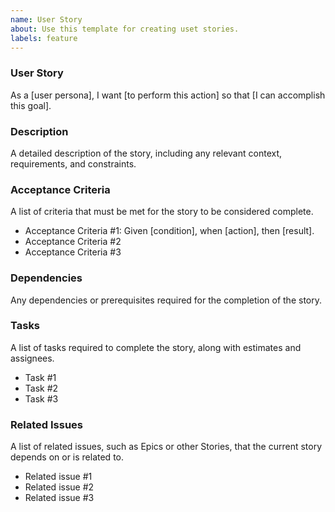 ```yaml
---
name: User Story
about: Use this template for creating uset stories.
labels: feature
---
```


### User Story

As a [user persona], I want [to perform this action] so that [I can accomplish this goal].

### Description

A detailed description of the story, including any relevant context, requirements, and constraints.

### ‍Acceptance Criteria

A list of criteria that must be met for the story to be considered complete.

- Acceptance Criteria #1: Given [condition], when [action], then [result].
- Acceptance Criteria #2
- Acceptance Criteria #3

### Dependencies

Any dependencies or prerequisites required for the completion of the story.

### Tasks

A list of tasks required to complete the story, along with estimates and assignees.

- Task #1
- Task #2
- Task #3

### Related Issues

A list of related issues, such as Epics or other Stories, that the current story depends on or is related to.

- Related issue #1
- Related issue #2
- Related issue #3
